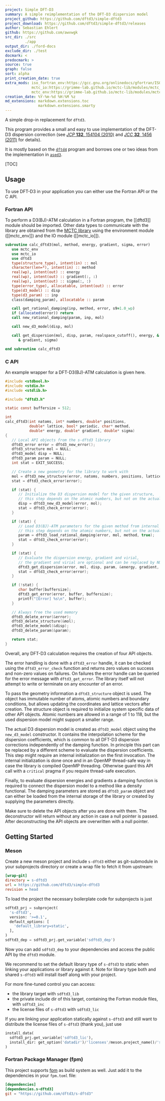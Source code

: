 ```yaml
---
project: Simple DFT-D3
summary: A simple reimplementation of the DFT-D3 dispersion model
project_github: https://github.com/dftd3/simple-dftd3
project_download: https://github.com/dftd3/simple-dftd3/releases
author: Sebastian Ehlert
github: https://github.com/awvwgk
src_dir: ./src
         ./app
output_dir: ./ford-docs
exclude_dir: ./test
docmark: <
predocmark: >
source: true
graph: false
sort: alpha
print_creation_date: true
extra_mods: iso_fortran_env:https://gcc.gnu.org/onlinedocs/gfortran/ISO_005fFORTRAN_005fENV.html
            mctc_io:https://grimme-lab.github.io/mctc-lib/modules/mctc_io.html
            mctc_env:https://grimme-lab.github.io/mctc-lib/modules/mctc_env.html
creation_date: %Y-%m-%d %H:%M %z
md_extensions: markdown.extensions.toc
               markdown.extensions.smarty
---
```


A simple drop-in replacement for ``dftd3``.

This program provides a small and easy to use implementation of the DFT-D3 dispersion correction
(see [*JCP* **132**, 154104 (2010)](https://dx.doi.org/10.1063/1.3382344)
and [*JCC* **32**, 1456 (2011)](https://dx.doi.org/10.1002/jcc.21759) for details).

It is mostly based on the [`dftd4`](https://github.com/dftd4/dftd4) program and
borrows one or two ideas from the implementation in [`ased3`](https://github.com/ehermes/ased3).


[TOC]


## Usage

To use DFT-D3 in your application you can either use the Fortran API or the C API.

### Fortran API

To perform a D3(BJ)-ATM calculation in a Fortran program, the [[dftd3]] module should be imported.
Other data types to communicate with the library are obtained from the [MCTC library](https://grimme-lab.github.io/mctc-lib) using the environment module ([[mctc_env]]) and the IO module ([[mctc_io]]).

```fortran
subroutine calc_dftd3(mol, method, energy, gradient, sigma, error)
   use mctc_env
   use mctc_io
   use dftd3
   type(structure_type), intent(in) :: mol
   character(len=*), intent(in) :: method
   real(wp), intent(out) :: energy
   real(wp), intent(out) :: gradient(:, :)
   real(wp), intent(out) :: sigma(:, :)
   type(error_type), allocatable, intent(out) :: error
   type(d3_model) :: disp
   type(d3_param) :: inp
   class(damping_param), allocatable :: param

   call get_rational_damping(inp, method, error, s9=1.0_wp)
   if (allocated(error)) return
   call new_rational_damping(param, inp, mol)

   call new_d3_model(disp, mol)

   call get_dispersion(mol, disp, param, realspace_cutoff(), energy, &
      & gradient, sigma)

end subroutine calc_dftd3
```


### C API

An example wrapper for a DFT-D3(BJ)-ATM calculation is given here.

```c
#include <stdbool.h>
#include <stdio.h>
#include <stdlib.h>

#include "dftd3.h"

static const buffersize = 512;

int
calc_dftd3(int natoms, int* numbers, double* positions,
           double* lattice, bool* periodic, char* method,
           double* energy, double* gradient, double* sigma)
{
   // Local API objects from the s-dftd3 library
   dftd3_error error = dftd3_new_error();
   dftd3_structure mol = NULL;
   dftd3_model disp = NULL;
   dftd3_param param = NULL;
   int stat = EXIT_SUCCESS;

   // Create a new geometry for the library to work with
   mol = dftd3_new_structure(error, natoms, numbers, positions, lattice, periodic);
   stat = dftd3_check_error(error);

   if (stat) {
      // Initialize the D3 dispersion model for the given structure,
      // this step depends on the atomic numbers, but not on the actual geometry
      disp = dftd3_new_d3_model(error, mol);
      stat = dftd3_check_error(error);
   }

   if (stat) {
      // Load D3(BJ)-ATM parameters for the given method from internal storage,
      // this step depends on the atomic numbers, but not on the actual geometry
      param = dftd3_load_rational_damping(error, mol, method, true);
      stat = dftd3_check_error(error);
   }

   if (stat) {
      // Evaluate the dispersion energy, gradient and virial,
      // the gradient and virial are optional and can be replaced by NULL
      dftd3_get_dispersion(error, mol, disp, param, &energy, gradient, sigma);
      stat = dftd3_check_error(error);
   }

   if (!stat) {
      char buffer[buffersize];
      dftd3_get_error(error, buffer, buffersize);
      printf("[Error] %s\n", buffer);
   }

   // Always free the used memory
   dftd3_delete_error(&error);
   dftd3_delete_structure(&mol);
   dftd3_delete_model(&disp);
   dftd3_delete_param(&param);

   return stat;
}
```

Overall, any DFT-D3 calculation requires the creation of four API objects.

The error handling is done with a ``dftd3_error`` handle, it can be checked using the ``dftd3_error_check`` function and returns zero values on success and non-zero values on failures.
On failures the error handle can be queried for the error message with ``dftd3_get_error``.
The library itself will not attempt to write or terminate on any encounter of an error.

To pass the geometry information a ``dftd3_structure`` object is used.
The object has immutable number of atoms, atomic numbers and boundary conditions, but allows updating the coordinates and lattice vectors after creation.
The structure object is required to initialize system specific data of other API objects.
Atomic numbers are allowed in a range of 1 to 118, but the used dispersion model might support a smaller range.

The actual D3 dispersion model is created as ``dftd3_model`` object using the ``new_d3_model`` constructor.
It contains the interpolation scheme for the dispersion coefficients, which is common to all DFT-D3 dispersion corrections independently of the damping function.
In principle this part can be replaced by a different scheme to evaluate the dispersion coefficients.
This step might require an internal initialization on the first invocation.
The internal initialization is done once and in an OpenMP thread-safe way in case the library is compiled OpenMP threading.
Otherwise guard this API call with a ``critical`` pragma if you require thread-safe execution.

Finally, to evaluate dispersion energies and gradients a damping function is required to connect the dispersion model to a method like a density functional.
The damping parameters are stored as ``dftd3_param`` object and can either be loaded from the internal storage of the library or created by supplying the parameters directly.

Make sure to delete the API objects after you are done with them.
The deconstructor will return without any action in case a null pointer is passed.
After deconstructing the API objects are overwritten with a null pointer.


## Getting Started

### Meson

Create a new meson project and include `s-dftd3` either as git-submodule in your subprojects directory or create a wrap file to fetch it from upstream:

```ini
[wrap-git]
directory = s-dftd3
url = https://github.com/dftd3/simple-dftd3
revision = head
```

To load the project the necessary boilerplate code for subprojects is just

<!--pygments doesn't know about meson, python highlighting looks okayish-->
```python
sdftd3_prj = subproject(
  's-dftd3',
  version: '>=0.1',
  default_options: [
    'default_library=static',
  ],
)
sdftd3_dep = sdftd3_prj.get_variable('sdftd3_dep')
```

Now you can add `sdftd3_dep` to your dependencies and access the public API by the `dftd3` module.

We recommend to set the default library type of `s-dftd3` to static when linking your applications or library against it.
Note for library type both and shared `s-dftd3` will install itself along with your project.

For more fine-tuned control you can access:

- the library target with `sdftd3_lib`
- the private include dir of this target, containing the Fortran module files, with `sdftd3_inc`
- the license files of `s-dftd3` with `sdftd3_lic`

If you are linking your application statically against `s-dftd3` and still want to distribute the license files of `s-dftd3` (thank you), just use

```python
install_data(
  sdftd3_prj.get_variable('sdftd3_lic'),
  install_dir: get_option('datadir')/'licenses'/meson.project_name()/'s-dftd3',
)
```


### Fortran Package Manager (fpm)

This project supports [fpm](https://github.com/fortran-lang/fpm) as build system as well.
Just add it to the dependencies in your `fpm.toml` file:

```toml
[dependencies]
[dependencies.s-dftd3]
git = "https://github.com/dftd3/s-dftd3"
```
